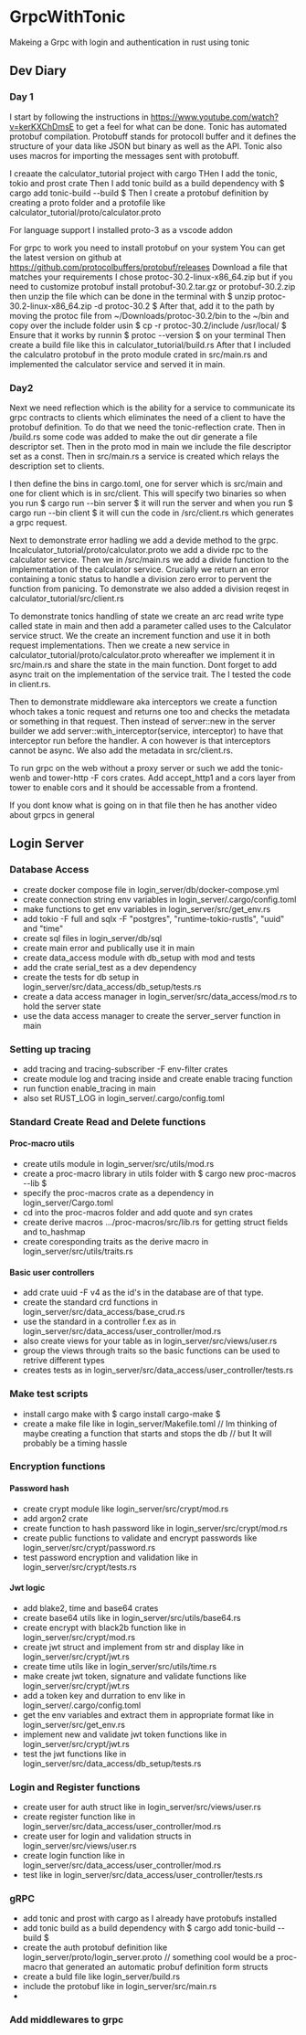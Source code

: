 # GrpcWithTonic
Makeing a Grpc with login and authentication in rust using tonic

## Dev Diary

### Day 1 
I start by following the instructions in https://www.youtube.com/watch?v=kerKXChDmsE to get a feel for what can be done.
Tonic has automated protobuf compilation. Protobuff stands for protocoll buffer and it defines the structure of your data like JSON but binary as well as the API.
Tonic also uses macros for importing the messages sent with protobuff.

I creaate the calculator_tutorial project with cargo
THen I add the tonic, tokio and prost crate
Then I add tonic build as a build dependency with $ cargo add tonic-build --build $
Then I create a protobuf definition by creating a proto folder and a protofile like calculator_tutorial/proto/calculator.proto



For language support I installed proto-3 as a vscode addon

For grpc to work you need to install protobuf on your system
You can get the latest version on github at https://github.com/protocolbuffers/protobuf/releases
Download a file that matches your requirements I chose protoc-30.2-linux-x86_64.zip but if you need to customize protobuf install protobuf-30.2.tar.gz or protobuf-30.2.zip
then unzip the file which can be done in the terminal with $ unzip protoc-30.2-linux-x86_64.zip -d protoc-30.2 $
After that, add it to the path by moving the protoc file from ~/Downloads/protoc-30.2/bin to the ~/bin and copy over the include folder usin $ cp -r protoc-30.2/include /usr/local/ $
Ensure that it works by runnin $ protoc --version $ on your terminal
Then create a build file like this in calculator_tutorial/build.rs
After that I included the calculatro protobuf in the proto module crated in src/main.rs and implemented the calculator service and served it in main.

### Day2 

Next we need reflection which is the ability for a service to communicate its grpc contracts to clients which eliminates the need of a client to have the protobuf definition. To do that we need the tonic-reflection crate. Then in /build.rs some code was added to make the out dir generate a file descriptor set. Then in the proto mod in main we include the file descriptor set as a const.
Then in src/main.rs a service is created which relays the description set to clients.

I then define the bins in cargo.toml, one for server which is src/main and one for client which is in src/client. This will specify two binaries so when you run $ cargo run --bin server $ it will run the server and when you run $ cargo run --bin client $ it will cun the code in /src/client.rs which generates a grpc request.

Next to demonstrate error hadling we add a devide method to the grpc. Incalculator_tutorial/proto/calculator.proto we add a divide rpc to the calculator service.
Then we in /src/main.rs we add a divide function to the implementation of the calculator service.
Crucially we return an error containing a tonic status to handle a division zero error to pervent the function from panicing. To demonstrate we also added a division reqest in calculator_tutorial/src/client.rs

To demonstrate tonics handling of state we create an arc read write type called state in main and then add a parameter called uses to the Calculator service struct. We the create an increment function and use it in both request implementations. Then we create a new service in calculator_tutorial/proto/calculator.proto whereafter we implement it in src/main.rs and share the state in the main function. Dont forget to add async trait on the implementation of the service trait. The I tested the code in client.rs. 

Then to demonstrate middleware aka interceptors we create a function whoch takes a tonic request and returns one too and checks the metadata or something in that request. Then instead of server::new in the server builder we add server::with_interceptor(service, interceptor) to have that interceptor run before the handler. A con however is that interceptors cannot be async. We also add the metadata in src/client.rs.

To run grpc on the web without a proxy server or such we add the tonic-wenb and tower-http -F cors crates. Add accept_http1 and a cors layer from tower to enable cors and it should be accessable from a frontend.

If you dont know what is going on in that file then he has another video about grpcs in general

## Login Server

### Database Access

* create docker compose file in login_server/db/docker-compose.yml
* create connection string env variables in login_server/.cargo/config.toml
* make functions to get env variables in login_server/src/get_env.rs
* add tokio -F full and sqlx -F "postgres", "runtime-tokio-rustls", "uuid" and "time"
* create sql files in login_server/db/sql
* create main error and publically use it in main
* create data_access module with db_setup with mod and tests
* add the crate serial_test as a dev dependency
* create the tests for db setup in login_server/src/data_access/db_setup/tests.rs
* create a data access manager in login_server/src/data_access/mod.rs to hold the server state
* use the data access manager to create the server_server function in main 

### Setting up tracing

* add tracing and tracing-subscriber -F env-filter crates
* create module log and tracing inside and create enable tracing function
* run function enable_tracing in main
* also set RUST_LOG in login_server/.cargo/config.toml

### Standard Create Read and Delete functions

#### Proc-macro utils
* create utils module in login_server/src/utils/mod.rs
* create a proc-macro library in utils folder with $ cargo new proc-macros --lib $
* specify the proc-macros crate as a dependency in login_server/Cargo.toml
* cd into the proc-macros folder and add quote and syn crates
* create derive macros .../proc-macros/src/lib.rs for getting struct fields and to_hashmap
* create coresponding traits as the derive macro in login_server/src/utils/traits.rs

#### Basic user controllers
* add crate uuid -F v4 as the id's in the database are of that type.
* create the standard crd functions in login_server/src/data_access/base_crud.rs
* use the standard in a controller f.ex as in login_server/src/data_access/user_controller/mod.rs
* also create views for your table as in login_server/src/views/user.rs
* group the views through traits so the basic functions can be used to retrive different types
* creates tests as in login_server/src/data_access/user_controller/tests.rs

### Make test scripts

* install cargo make with $ cargo install cargo-make $
* create a make file like in login_server/Makefile.toml
// Im thinking of maybe creating a function that starts and stops the db
//  but It will probably be a timing hassle

### Encryption functions

#### Password hash
* create crypt module like login_server/src/crypt/mod.rs
* add argon2 crate
* create function to hash password like in login_server/src/crypt/mod.rs
* create public functions to validate and encrypt passwords like login_server/src/crypt/password.rs
* test password encryption and validation like in login_server/src/crypt/tests.rs

#### Jwt logic
* add blake2, time and base64 crates
* create base64 utils like in login_server/src/utils/base64.rs
* create encrypt with black2b function like in login_server/src/crypt/mod.rs
* create jwt struct and implement from str and display like in login_server/src/crypt/jwt.rs
* create time utils like in login_server/src/utils/time.rs
* make create jwt token, signature and validate functions like login_server/src/crypt/jwt.rs
* add a token key and durration to env like in login_server/.cargo/config.toml
* get the env variables and extract them in appropriate format like in login_server/src/get_env.rs
* implement new and validate jwt token functions like in login_server/src/crypt/jwt.rs
* test the jwt functions like in login_server/src/data_access/db_setup/tests.rs

### Login and Register functions

* create user for auth struct like in login_server/src/views/user.rs
* create register function like in login_server/src/data_access/user_controller/mod.rs
* create user for login and validation structs in login_server/src/views/user.rs
* create login function like in login_server/src/data_access/user_controller/mod.rs
* test like in login_server/src/data_access/user_controller/tests.rs

### gRPC

* add tonic and prost with cargo as I already have protobufs installed
* add tonic build as a build dependency with $ cargo add tonic-build --build $
* create the auth protobuf definition like login_server/proto/login_server.proto
// something cool would be a proc-macro that generated an automatic probuf definition form structs
* create a buld file like login_server/build.rs
* include the protobuf like in login_server/src/main.rs
* 

### Add middlewares to grpc

